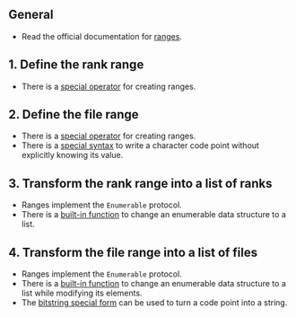 ## General

- Read the official documentation for [ranges][range].

## 1. Define the rank range

- There is a [special operator][range-creation-operator] for creating ranges.

## 2. Define the file range

- There is a [special operator][range-creation-operator] for creating ranges.
- There is a [special syntax][unicode-code-points] to write a character code point without explicitly knowing its value.

## 3. Transform the rank range into a list of ranks

- Ranges implement the `Enumerable` protocol.
- There is a [built-in function][enum-to-list] to change an enumerable data structure to a list.

## 4. Transform the file range into a list of files

- Ranges implement the `Enumerable` protocol.
- There is a [built-in function][enum-map] to change an enumerable data structure to a list while modifying its elements.
- The [bitstring special form][bitstring-special-form] can be used to turn a code point into a string.

[range]: https://hexdocs.pm/elixir/Range.html
[range-creation-operator]: https://hexdocs.pm/elixir/Kernel.html#../2
[unicode-code-points]: https://hexdocs.pm/elixir/syntax-reference.html#integers-in-other-bases-and-unicode-code-points
[enum-to-list]: https://hexdocs.pm/elixir/Enum.html#to_list/1
[enum-map]: https://hexdocs.pm/elixir/Enum.html#map/2
[bitstring-special-form]: https://hexdocs.pm/elixir/Kernel.SpecialForms.html#%3C%3C%3E%3E/1
